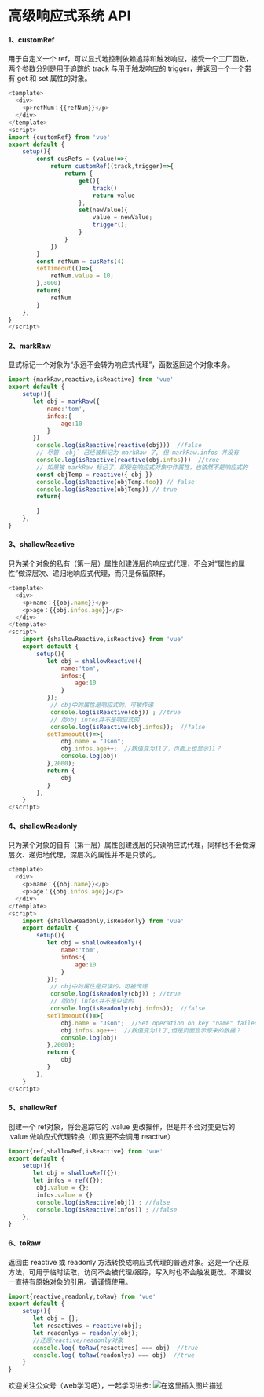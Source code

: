 # 高级响应式系统 API

#### 1、customRef
用于自定义一个 ref，可以显式地控制依赖追踪和触发响应，接受一个工厂函数，两个参数分别是用于追踪的 track 与用于触发响应的 trigger，并返回一个一个带有 get 和 set 属性的对象。
```javascript
<template>
  <div>
    <p>refNum：{{refNum}}</p>
  </div>
</template>
<script>
import {customRef} from 'vue'
export default {
    setup(){
        const cusRefs = (value)=>{
            return customRef((track,trigger)=>{
                return {
                    get(){
                        track()
                        return value
                    },
                    set(newValue){
                        value = newValue;
                        trigger();
                    }
                }
            })
        }
        const refNum = cusRefs(4)
        setTimeout(()=>{
            refNum.value = 10;
        },3000)
        return{
            refNum
        }
    },
}
</script>
```


#### 2、markRaw
显式标记一个对象为“永远不会转为响应式代理”，函数返回这个对象本身。
```javascript
import {markRaw,reactive,isReactive} from 'vue'
export default {
    setup(){
       let obj = markRaw({
           name:'tom',
           infos:{
               age:10
           }
       })
        console.log(isReactive(reactive(obj)))  //false
        // 尽管 `obj` 己经被标记为 markRaw 了, 但 markRaw.infos 并没有
        console.log(isReactive(reactive(obj.infos)))  //true
        // 如果被 markRaw 标记了，即使在响应式对象中作属性，也依然不是响应式的
        const objTemp = reactive({ obj })
        console.log(isReactive(objTemp.foo)) // false
        console.log(isReactive(objTemp)) // true
        return{
​
        }
    },
}
```


#### 3、shallowReactive
只为某个对象的私有（第一层）属性创建浅层的响应式代理，不会对“属性的属性”做深层次、递归地响应式代理，而只是保留原样。
```javascript
<template>
  <div>
    <p>name：{{obj.name}}</p>
    <p>age：{{obj.infos.age}}</p>
  </div>
</template>
<script>
    import {shallowReactive,isReactive} from 'vue'
    export default {
        setup(){
           let obj = shallowReactive({
               name:'tom',
               infos:{
                   age:10
               }
           });
            // obj中的属性是响应式的，可被传递
            console.log(isReactive(obj)) ; //true
            // 而obj.infos并不是响应式的
            console.log(isReactive(obj.infos));  //false
           setTimeout(()=>{
               obj.name = "Json";
               obj.infos.age++;  //数值变为11了，页面上也显示11？
               console.log(obj)
           },2000);
           return {
               obj
           }
        },
    }
</script>
```


#### 4、shallowReadonly
只为某个对象的自有（第一层）属性创建浅层的只读响应式代理，同样也不会做深层次、递归地代理，深层次的属性并不是只读的。
```javascript
<template>
  <div>
    <p>name：{{obj.name}}</p>
    <p>age：{{obj.infos.age}}</p>
  </div>
</template>
<script>
    import {shallowReadonly,isReadonly} from 'vue'
    export default {
        setup(){
           let obj = shallowReadonly({
               name:'tom',
               infos:{
                   age:10
               }
           });
            // obj中的属性是只读的，可被传递
            console.log(isReadonly(obj)) ; //true
            // 而obj.infos并不是只读的
            console.log(isReadonly(obj.infos));  //false
           setTimeout(()=>{
               obj.name = "Json";  //Set operation on key "name" failed: target is readonly.
               obj.infos.age++;  //数值变为11了,但是页面显示原来的数据？
               console.log(obj)
           },2000);
           return {
               obj
           }
        },
    }
</script>
```


#### 5、shallowRef
创建一个 ref对象，将会追踪它的 .value 更改操作，但是并不会对变更后的 .value 做响应式代理转换（即变更不会调用 reactive）
```javascript
import{ref,shallowRef,isReactive} from 'vue'
export default {
    setup(){
       let obj = shallowRef({});
       let infos = ref({});
        obj.value = {};
        infos.value = {}
        console.log(isReactive(obj)) ; //false
        console.log(isReactive(infos)) ; //false
    },
}
```


#### 6、toRaw
返回由 reactive 或 readonly 方法转换成响应式代理的普通对象。这是一个还原方法，可用于临时读取，访问不会被代理/跟踪，写入时也不会触发更改。不建议一直持有原始对象的引用。请谨慎使用。
```javascript
import{reactive,readonly,toRaw} from 'vue'
export default {
    setup(){
       let obj = {};
       let resactives = reactive(obj);
       let readonlys = readonly(obj);
       //还原reactive/readonly对象
       console.log( toRaw(resactives) === obj)  //true
       console.log( toRaw(readonlys) === obj)  //true
    }
}
```


欢迎关注公众号（web学习吧），一起学习进步:
![在这里插入图片描述](https://img-blog.csdnimg.cn/20200526170903347.jpg?x-oss-process=image/watermark,type_ZmFuZ3poZW5naGVpdGk,shadow_10,text_aHR0cHM6Ly9ibG9nLmNzZG4ubmV0L3FxXzM0MjMxMDc4,size_16,color_FFFFFF,t_70)
